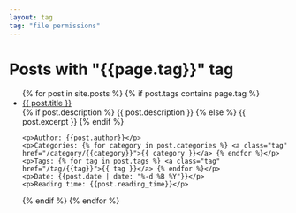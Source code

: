 ```yaml
---
layout: tag
tag: "file permissions"
---
```


<h1>Posts with "{{page.tag}}" tag</h1>
    
<ul>
{% for post in site.posts %}
{% if post.tags contains page.tag %}

<li class="post">
    <a href="{{ post.url }}">{{ post.title }}</a>
    <br>
    {% if post.description %}
    {{ post.description }}
    {% else %}
    {{ post.excerpt }}
    {% endif %}

    <p>Author: {{post.author}}</p>
    <p>Categories: {% for category in post.categories %} <a class="tag" href="/category/{{category}}">{{ category }}</a> {% endfor %}</p>
    <p>Tags: {% for tag in post.tags %} <a class="tag" href="/tag/{{tag}}">{{ tag }}</a> {% endfor %}</p>
    <p>Date: {{post.date | date: "%-d %B %Y"}}</p>
    <p>Reading time: {{post.reading_time}}</p>
</li>

{% endif %}
{% endfor %}
</ul>